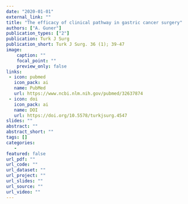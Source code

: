 ```yaml
---
date: "2020-01-01"
external_link: ""
title: "The efficacy of clinical pathway in gastric cancer surgery"
authors: ["A. Guner"]
publication_types: ["2"]
publication: Turk J Surg
publication_short: Turk J Surg. 36 (1); 39-47
image:
    caption: ""
    focal_point: ""
    preview_only: false
links:
 - icon: pubmed
   icon_pack: ai
   name: PubMed
   url: https://www.ncbi.nlm.nih.gov/pubmed/32637874
 - icon: doi
   icon_pack: ai
   name: DOI
   url: https://doi.org/10.5578/turkjsurg.4547
slides: ""
abstract: ""
abstract_short: ""
tags: []
categories: 
   - 
featured: false
url_pdf: ""
url_code: ""
url_dataset: ""
url_project: ""
url_slides: ""
url_source: ""
url_video: ""
---
```

